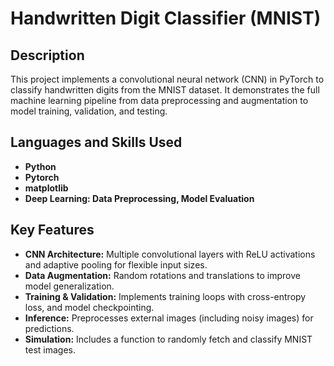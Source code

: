 <h1>Handwritten Digit Classifier (MNIST)</h1>


<h2>Description</h2>
This project implements a convolutional neural network (CNN) in PyTorch to classify handwritten digits from the MNIST dataset. It demonstrates the full machine learning pipeline from data preprocessing and augmentation to model training, validation, and testing.
<br />


<h2>Languages and Skills Used</h2>

- <b>Python</b> 
- <b>Pytorch</b>
- <b>matplotlib</b>
- <b>Deep Learning: Data Preprocessing, Model Evaluation</b>



## Key Features

- **CNN Architecture:** Multiple convolutional layers with ReLU activations and adaptive pooling for flexible input sizes.  
- **Data Augmentation:** Random rotations and translations to improve model generalization.  
- **Training & Validation:** Implements training loops with cross-entropy loss, and model checkpointing.  
- **Inference:** Preprocesses external images (including noisy images) for predictions.  
- **Simulation:** Includes a function to randomly fetch and classify MNIST test images.
<!--
 ```diff
- text in red
+ text in green
! text in orange
# text in gray
@@ text in purple (and bold)@@
```
--!>

